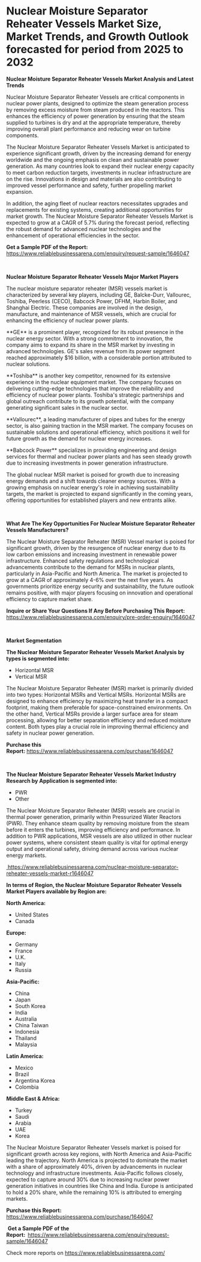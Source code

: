 <p><h1>Nuclear Moisture Separator Reheater Vessels Market Size, Market Trends, and Growth Outlook forecasted for period from 2025 to 2032</h1></p><p><strong>Nuclear Moisture Separator Reheater Vessels Market Analysis and Latest Trends</strong></p>
<p><p>Nuclear Moisture Separator Reheater Vessels are critical components in nuclear power plants, designed to optimize the steam generation process by removing excess moisture from steam produced in the reactors. This enhances the efficiency of power generation by ensuring that the steam supplied to turbines is dry and at the appropriate temperature, thereby improving overall plant performance and reducing wear on turbine components.</p><p>The Nuclear Moisture Separator Reheater Vessels Market is anticipated to experience significant growth, driven by the increasing demand for energy worldwide and the ongoing emphasis on clean and sustainable power generation. As many countries look to expand their nuclear energy capacity to meet carbon reduction targets, investments in nuclear infrastructure are on the rise. Innovations in design and materials are also contributing to improved vessel performance and safety, further propelling market expansion. </p><p>In addition, the aging fleet of nuclear reactors necessitates upgrades and replacements for existing systems, creating additional opportunities for market growth. The Nuclear Moisture Separator Reheater Vessels Market is expected to grow at a CAGR of 5.7% during the forecast period, reflecting the robust demand for advanced nuclear technologies and the enhancement of operational efficiencies in the sector.</p></p>
<p><strong>Get a Sample PDF of the Report:&nbsp;</strong> <a href="https://www.reliablebusinessarena.com/enquiry/request-sample/1646047?utm_campaign=2175&utm_medium=2&utm_source=Github&utm_content=ia&utm_term=29032025&utm_id=nuclear-moisture-separator-reheater-vessels">https://www.reliablebusinessarena.com/enquiry/request-sample/1646047</a></p>
<p>&nbsp;</p>
<p><strong>Nuclear Moisture Separator Reheater Vessels Major Market Players</strong></p>
<p><p>The nuclear moisture separator reheater (MSR) vessels market is characterized by several key players, including GE, Balcke-Durr, Vallourec, Toshiba, Peerless (CECO), Babcock Power, DFHM, Harbin Boiler, and Shanghai Electric. These companies are involved in the design, manufacture, and maintenance of MSR vessels, which are crucial for enhancing the efficiency of nuclear power plants.</p><p>**GE** is a prominent player, recognized for its robust presence in the nuclear energy sector. With a strong commitment to innovation, the company aims to expand its share in the MSR market by investing in advanced technologies. GE's sales revenue from its power segment reached approximately $16 billion, with a considerable portion attributed to nuclear solutions.</p><p>**Toshiba** is another key competitor, renowned for its extensive experience in the nuclear equipment market. The company focuses on delivering cutting-edge technologies that improve the reliability and efficiency of nuclear power plants. Toshiba's strategic partnerships and global outreach contribute to its growth potential, with the company generating significant sales in the nuclear sector.</p><p>**Vallourec**, a leading manufacturer of pipes and tubes for the energy sector, is also gaining traction in the MSR market. The company focuses on sustainable solutions and operational efficiency, which positions it well for future growth as the demand for nuclear energy increases.</p><p>**Babcock Power** specializes in providing engineering and design services for thermal and nuclear power plants and has seen steady growth due to increasing investments in power generation infrastructure. </p><p>The global nuclear MSR market is poised for growth due to increasing energy demands and a shift towards cleaner energy sources. With a growing emphasis on nuclear energy's role in achieving sustainability targets, the market is projected to expand significantly in the coming years, offering opportunities for established players and new entrants alike.</p></p>
<p>&nbsp;</p>
<p><strong>What Are The Key Opportunities For Nuclear Moisture Separator Reheater Vessels Manufacturers?</strong></p>
<p><p>The Nuclear Moisture Separator Reheater (MSR) Vessel market is poised for significant growth, driven by the resurgence of nuclear energy due to its low carbon emissions and increasing investment in renewable power infrastructure. Enhanced safety regulations and technological advancements contribute to the demand for MSRs in nuclear plants, particularly in Asia-Pacific and North America. The market is projected to grow at a CAGR of approximately 4-6% over the next five years. As governments prioritize energy security and sustainability, the future outlook remains positive, with major players focusing on innovation and operational efficiency to capture market share.</p></p>
<p><strong>Inquire or Share Your Questions If Any Before Purchasing This Report:</strong> <a href="https://www.reliablebusinessarena.com/enquiry/pre-order-enquiry/1646047?utm_campaign=2175&utm_medium=2&utm_source=Github&utm_content=ia&utm_term=29032025&utm_id=nuclear-moisture-separator-reheater-vessels">https://www.reliablebusinessarena.com/enquiry/pre-order-enquiry/1646047</a></p>
<p>&nbsp;</p>
<p><strong>Market Segmentation</strong></p>
<p><strong>The Nuclear Moisture Separator Reheater Vessels Market Analysis by types is segmented into:</strong></p>
<p><ul><li>Horizontal MSR</li><li>Vertical MSR</li></ul></p>
<p><p>The Nuclear Moisture Separator Reheater (MSR) market is primarily divided into two types: Horizontal MSRs and Vertical MSRs. Horizontal MSRs are designed to enhance efficiency by maximizing heat transfer in a compact footprint, making them preferable for space-constrained environments. On the other hand, Vertical MSRs provide a larger surface area for steam processing, allowing for better separation efficiency and reduced moisture content. Both types play a crucial role in improving thermal efficiency and safety in nuclear power generation.</p></p>
<p><strong>Purchase this Report:&nbsp;</strong><a href="https://www.reliablebusinessarena.com/purchase/1646047?utm_campaign=2175&utm_medium=2&utm_source=Github&utm_content=ia&utm_term=29032025&utm_id=nuclear-moisture-separator-reheater-vessels">https://www.reliablebusinessarena.com/purchase/1646047</a></p>
<p>&nbsp;</p>
<p><strong>The Nuclear Moisture Separator Reheater Vessels Market Industry Research by Application is segmented into:</strong></p>
<p><ul><li>PWR</li><li>Other</li></ul></p>
<p><p>The Nuclear Moisture Separator Reheater (MSR) vessels are crucial in thermal power generation, primarily within Pressurized Water Reactors (PWR). They enhance steam quality by removing moisture from the steam before it enters the turbines, improving efficiency and performance. In addition to PWR applications, MSR vessels are also utilized in other nuclear power systems, where consistent steam quality is vital for optimal energy output and operational safety, driving demand across various nuclear energy markets.</p></p>
<p><a href="https://www.reliablebusinessarena.com/nuclear-moisture-separator-reheater-vessels-market-r1646047?utm_campaign=2175&utm_medium=2&utm_source=Github&utm_content=ia&utm_term=29032025&utm_id=nuclear-moisture-separator-reheater-vessels">&nbsp;https://www.reliablebusinessarena.com/nuclear-moisture-separator-reheater-vessels-market-r1646047</a></p>
<p><strong>In terms of Region, the Nuclear Moisture Separator Reheater Vessels Market Players available by Region are:</strong></p>
<p>
    <p> <strong> North America: </strong>
        <ul>
            <li>United States</li>
            <li>Canada</li>
        </ul>
        </p> 
    <p> <strong> Europe: </strong>
        <ul>
            <li>Germany</li>
            <li>France</li>
            <li>U.K.</li>
            <li>Italy</li>
            <li>Russia</li>
        </ul>
        </p> 
    <p> <strong> Asia-Pacific: </strong>
        <ul>
            <li>China</li>
            <li>Japan</li>
            <li>South Korea</li>
            <li>India</li>
            <li>Australia</li>
            <li>China Taiwan</li>
            <li>Indonesia</li>
            <li>Thailand</li>
            <li>Malaysia</li>
        </ul>
        </p> 
    <p> <strong> Latin America: </strong>
        <ul>
            <li>Mexico</li>
            <li>Brazil</li>
            <li>Argentina Korea</li>
            <li>Colombia</li>
        </ul>
        </p> 
    <p> <strong> Middle East & Africa: </strong>
        <ul>
            <li>Turkey</li>
            <li>Saudi</li>
            <li>Arabia</li>
            <li>UAE</li>
            <li>Korea</li>
        </ul>
    </p>
    </p>
<p><p>The Nuclear Moisture Separator Reheater Vessels market is poised for significant growth across key regions, with North America and Asia-Pacific leading the trajectory. North America is projected to dominate the market with a share of approximately 40%, driven by advancements in nuclear technology and infrastructure investments. Asia-Pacific follows closely, expected to capture around 30% due to increasing nuclear power generation initiatives in countries like China and India. Europe is anticipated to hold a 20% share, while the remaining 10% is attributed to emerging markets.</p></p>
<p><strong>Purchase this Report: </strong><a href="https://www.reliablebusinessarena.com/purchase/1646047?utm_campaign=2175&utm_medium=2&utm_source=Github&utm_content=ia&utm_term=29032025&utm_id=nuclear-moisture-separator-reheater-vessels">https://www.reliablebusinessarena.com/purchase/1646047</a></p>
<p>&nbsp;<strong>Get a Sample PDF of the Report:&nbsp;&nbsp;</strong><a href="https://www.reliablebusinessarena.com/enquiry/request-sample/1646047?utm_campaign=2175&utm_medium=2&utm_source=Github&utm_content=ia&utm_term=29032025&utm_id=nuclear-moisture-separator-reheater-vessels">https://www.reliablebusinessarena.com/enquiry/request-sample/1646047</a></p>
<p><strong></strong></p>
<p>Check more reports on <a href="https://www.reliablebusinessarena.com/?utm_campaign=2175&utm_medium=2&utm_source=Github&utm_content=ia&utm_term=29032025&utm_id=nuclear-moisture-separator-reheater-vessels">https://www.reliablebusinessarena.com/</a></p>